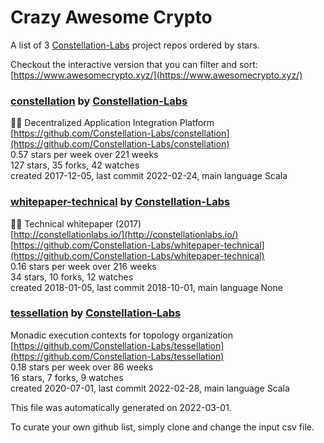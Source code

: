 # Crazy Awesome Crypto
A list of 3 [Constellation-Labs](https://github.com/Constellation-Labs) project repos ordered by stars.  

Checkout the interactive version that you can filter and sort: 
[https://www.awesomecrypto.xyz/](https://www.awesomecrypto.xyz/)  


### [constellation](https://github.com/Constellation-Labs/constellation) by [Constellation-Labs](https://github.com/Constellation-Labs)  
:milky_way::satellite: Decentralized Application Integration Platform  
[https://github.com/Constellation-Labs/constellation](https://github.com/Constellation-Labs/constellation)  
0.57 stars per week over 221 weeks  
127 stars, 35 forks, 42 watches  
created 2017-12-05, last commit 2022-02-24, main language Scala  


### [whitepaper-technical](https://github.com/Constellation-Labs/whitepaper-technical) by [Constellation-Labs](https://github.com/Constellation-Labs)  
:page_facing_up::satellite: Technical whitepaper (2017)  
[http://constellationlabs.io/](http://constellationlabs.io/)  
[https://github.com/Constellation-Labs/whitepaper-technical](https://github.com/Constellation-Labs/whitepaper-technical)  
0.16 stars per week over 216 weeks  
34 stars, 10 forks, 12 watches  
created 2018-01-05, last commit 2018-10-01, main language None  


### [tessellation](https://github.com/Constellation-Labs/tessellation) by [Constellation-Labs](https://github.com/Constellation-Labs)  
Monadic execution contexts for topology organization   
[https://github.com/Constellation-Labs/tessellation](https://github.com/Constellation-Labs/tessellation)  
0.18 stars per week over 86 weeks  
16 stars, 7 forks, 9 watches  
created 2020-07-01, last commit 2022-02-28, main language Scala  


This file was automatically generated on 2022-03-01.  

To curate your own github list, simply clone and change the input csv file.  